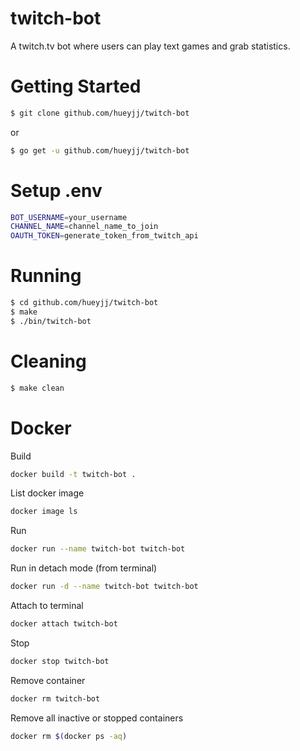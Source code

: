 # twitch-bot
A twitch.tv bot where users can play text games and grab statistics.

# Getting Started
```bash
$ git clone github.com/hueyjj/twitch-bot
```
or
```bash
$ go get -u github.com/hueyjj/twitch-bot
```

# Setup .env
```bash
BOT_USERNAME=your_username
CHANNEL_NAME=channel_name_to_join
OAUTH_TOKEN=generate_token_from_twitch_api
```

# Running
```bash
$ cd github.com/hueyjj/twitch-bot
$ make
$ ./bin/twitch-bot
```


# Cleaning
```bash
$ make clean
```

# Docker
Build
```bash
docker build -t twitch-bot .
```

List docker image
```bash
docker image ls
```

Run
```bash
docker run --name twitch-bot twitch-bot
```

Run in detach mode (from terminal)
```bash
docker run -d --name twitch-bot twitch-bot
```

Attach to terminal
```bash
docker attach twitch-bot
```

Stop
```bash
docker stop twitch-bot
```

Remove container
```bash
docker rm twitch-bot
```

Remove all inactive or stopped containers
```bash
docker rm $(docker ps -aq)
```
